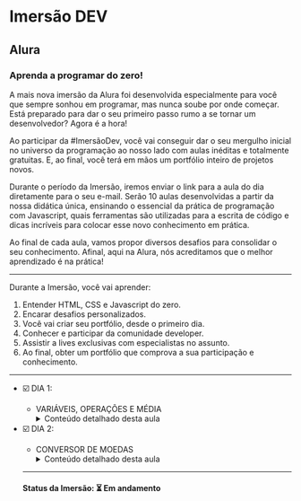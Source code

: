 <h1>Imersão DEV</h1>
<h2>Alura</h2>

<h3>Aprenda a programar do zero!</h3>

<p>A mais nova imersão da Alura foi desenvolvida especialmente para você que sempre sonhou em programar, mas nunca soube por onde começar. Está preparado para dar o seu primeiro passo rumo a se tornar um desenvolvedor? Agora é a hora!</p>

<p>Ao participar da #ImersãoDev, você vai conseguir dar o seu mergulho inicial no universo da programação ao nosso lado com aulas inéditas e totalmente gratuitas. E, ao final, você terá em mãos um portfólio inteiro de projetos novos.</p>

<p>Durante o período da Imersão, iremos enviar o link para a aula do dia diretamente para o seu e-mail. Serão 10 aulas desenvolvidas a partir da nossa didática única, ensinando o essencial da prática de programação com Javascript, quais ferramentas são utilizadas para a escrita de código e dicas incríveis para colocar esse novo conhecimento em prática.</p>

<p>Ao final de cada aula, vamos propor diversos desafios para consolidar o seu conhecimento. Afinal, aqui na Alura, nós acreditamos que o melhor aprendizado é na prática!</p>

<hr>

<p>Durante a Imersão, você vai aprender:</p>

<ol>
  <li>Entender HTML, CSS e Javascript do zero.</li>
  <li>Encarar desafios personalizados.</li>
  <li>Você vai criar seu portfólio, desde o primeiro dia.</li>
  <li>Conhecer e participar da comunidade developer.</li>
  <li>Assistir a lives exclusivas com especialistas no assunto.</li>
  <li>Ao final, obter um portfólio que comprova a sua participação e conhecimento.</li>
</ol>

<hr>

<ul>
  <li>☑️ DIA 1:</li> 
  <ul>
    <li>VARIÁVEIS, OPERAÇÕES E MÉDIA</li>
    <details>
      <summary>Conteúdo detalhado desta aula</summary>
        <p>
          <ul>
            <li>Entender as diferenças entre HTML, CSS e JavaScript;</li>
            <li>Variáveis, manipulação dos valores armazenados e a memória do computador;</li>
            <li>Tipos de variáveis, como texto e inteiro;</li>
            <li>Fixando a quantidade de casas decimais com a função toFixed();</li>
            <br>
            <strong>Desafios desta aula!</strong>
            <br>
            <br>
            <li>Dependendo da nota, mostrar se a aluna ou aluno foi aprovada(o) ou não</li>
            <li>Alterar o fundo da tela da maneira que achar mais legal</li>
            <li>Imprimir na própria página o resultado, ao invés do console</li>
            <li>Criar um conversor de temperaturas entre farenheit e celcius</li>
            <li>Colocar a conta inteira da média em apenas uma linha</li>
          </ul>
        </p>
    </details>
  </ul>


  <li>☑️ DIA 2:</li> 
  <ul>
    <li>CONVERSOR DE MOEDAS</li>
    <details>
      <summary>Conteúdo detalhado desta aula</summary>
        <p>
          <ul>
            <li>Interagir com usuário para receber os preços a serem convertidos;</li>
            <li>Criar a lógica para saber como converter;</li>
            <li>Utilizar funções que interagem com a tela;</li>
            <li>Exibir o resultado na tela com innerHTML;</li>
            <br>
            <strong>Desafios desta aula!</strong>
            <br>
            <br>
            <li>Adicionar outras moedas para converter.</li>
            <li>Conversor de quilômetros para anos luz e verificar o tempo que demora para ir de uma estrela para outra.</li>
            <li>Conversor de temperaturas entre farenheit, kelvin e celcius.</li>
            <li>Adicionar uma linha ao projeto desenvolvido para que apareça o valor em bitcoin.</li>
          </ul>
        </p>
    </details>
  </ul>

<hr>

<h4><b>Status da Imersão:</b> ⏳ Em andamento</h4>
